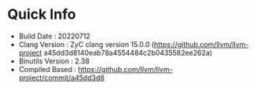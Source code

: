 # Quick Info
* Build Date : 20220712
* Clang Version : ZyC clang version 15.0.0 (https://github.com/llvm/llvm-project a45dd3d8140eab78a4554484c2b0435582ee262a)
* Binutils Version : 2.38
* Compiled Based : https://github.com/llvm/llvm-project/commit/a45dd3d8

